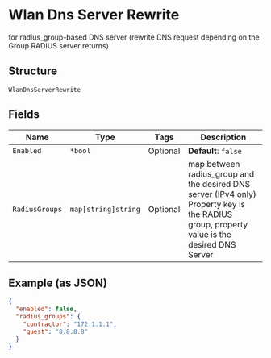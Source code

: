 
# Wlan Dns Server Rewrite

for radius_group-based DNS server (rewrite DNS request depending on the Group RADIUS server returns)

## Structure

`WlanDnsServerRewrite`

## Fields

| Name | Type | Tags | Description |
|  --- | --- | --- | --- |
| `Enabled` | `*bool` | Optional | **Default**: `false` |
| `RadiusGroups` | `map[string]string` | Optional | map between radius_group and the desired DNS server (IPv4 only)<br>Property key is the RADIUS group, property value is the desired DNS Server |

## Example (as JSON)

```json
{
  "enabled": false,
  "radius_groups": {
    "contractor": "172.1.1.1",
    "guest": "8.8.8.8"
  }
}
```

